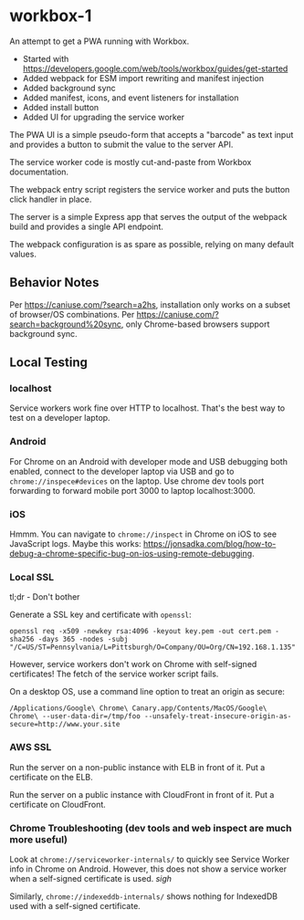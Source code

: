 # workbox-1

An attempt to get a PWA running with Workbox.

* Started with https://developers.google.com/web/tools/workbox/guides/get-started
* Added webpack for ESM import rewriting and manifest injection
* Added background sync
* Added manifest, icons, and event listeners for installation
* Added install button
* Added UI for upgrading the service worker

The PWA UI is a simple pseudo-form that accepts a "barcode" as text input and provides a button to submit the value to the server API.

The service worker code is mostly cut-and-paste from Workbox documentation.

The webpack entry script registers the service worker and puts the button click handler in place.

The server is a simple Express app that serves the output of the webpack build and provides a single API endpoint.

The webpack configuration is as spare as possible, relying on many default values.

## Behavior Notes

Per https://caniuse.com/?search=a2hs, installation only works on a subset of browser/OS combinations.  Per https://caniuse.com/?search=background%20sync, only Chrome-based browsers support background sync.

## Local Testing

### localhost

Service workers work fine over HTTP to localhost.  That's the best way to test on a developer laptop.

### Android

For Chrome on an Android with developer mode and USB debugging both enabled, connect to the developer laptop via USB and go to `chrome://inspece#devices` on the laptop.  Use chrome dev tools port forwarding to forward mobile port 3000 to laptop localhost:3000.

### iOS

Hmmm.  You can navigate to `chrome://inspect` in Chrome on iOS to see JavaScript logs.  Maybe this works: https://jonsadka.com/blog/how-to-debug-a-chrome-specific-bug-on-ios-using-remote-debugging.

### Local SSL

tl;dr - Don't bother

Generate a SSL key and certificate with `openssl`:

```
openssl req -x509 -newkey rsa:4096 -keyout key.pem -out cert.pem -sha256 -days 365 -nodes -subj "/C=US/ST=Pennsylvania/L=Pittsburgh/O=Company/OU=Org/CN=192.168.1.135"
```

However, service workers don't work on Chrome with self-signed certificates!  The fetch of the service worker script fails.

On a desktop OS, use a command line option to treat an origin as secure:

```
/Applications/Google\ Chrome\ Canary.app/Contents/MacOS/Google\ Chrome\ --user-data-dir=/tmp/foo --unsafely-treat-insecure-origin-as-secure=http://www.your.site
```

### AWS SSL

Run the server on a non-public instance with ELB in front of it.  Put a certificate on the ELB.

Run the server on a public instance with CloudFront in front of it.  Put a certificate on CloudFront.

### Chrome Troubleshooting (dev tools and web inspect are much more useful)

Look at `chrome://serviceworker-internals/` to quickly see Service Worker info in Chrome on Android.  However, this does not show a service worker when a self-signed certificate is used.  *sigh*

Similarly, `chrome://indexeddb-internals/` shows nothing for IndexedDB used with a self-signed certificate.
